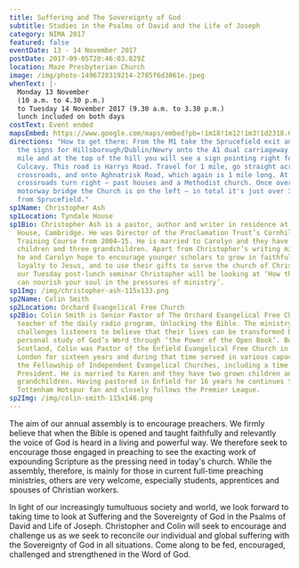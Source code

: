 ```yaml
---
title: Suffering and The Sovereignty of God
subtitle: Studies in the Psalms of David and the Life of Joseph
category: NIMA 2017
featured: false
eventDate: 13 - 14 November 2017
postDate: 2017-09-05T20:46:03.829Z
location: Maze Presbyterian Church
image: /img/photo-1496728319214-2785f6d3061e.jpeg
whenText: |-
  Monday 13 November
  (10 a.m. to 4.30 p.m.)
  to Tuesday 14 November 2017 (9.30 a.m. to 3.30 p.m.)
  lunch included on both days
costText: Event ended
mapsEmbed: https://www.google.com/maps/embed?pb=!1m18!1m12!1m3!1d2318.0010047523247!2d-6.117361399999999!3d54.480564099999995!2m3!1f0!2f0!3f0!3m2!1i1024!2i768!4f13.1!3m3!1m2!1s0x486103191e37a8d1%3A0x2af07ebaec4c8898!2sMaze%20Presbyterian%20Church!5e0!3m2!1sen!2suk!4v1628795706431!5m2!1sen!2suk
directions: "How to get there: From the M1 take the Sprucefield exit and follow
  the signs for Hillsborough/Dublin/Newry onto the A1 dual carriageway. After 1
  mile and at the top of the hill you will see a sign pointing right for
  Culcavy. This road is Harrys Road. Travel for 1 mile, go straight across the
  crossroads, and onto Aghnatrisk Road, which again is 1 mile long. At this
  crossroads turn right – past houses and a Methodist church. Once over the
  motorway bridge the Church is on the left – in total it's just over 3 miles
  from Sprucefield."
sp1Name: Christopher Ash
sp1Location: Tyndale House
sp1Bio: Christopher Ash is a pastor, author and writer in residence at Tyndale
  House, Cambridge. He was Director of the Proclamation Trust’s Cornhill
  Training Course from 2004–15. He is married to Carolyn and they have four
  children and three grandchildren. Apart from Christopher’s writing ministry,
  he and Carolyn hope to encourage younger scholars to grow in faithful loving
  loyalty to Jesus, and to use their gifts to serve the church of Christ. For
  our Tuesday post-lunch seminar Christopher will be looking at ‘How the Psalms
  can nourish your soul in the pressures of ministry’.
sp1Img: /img/christopher-ash-115x133.png
sp2Name: Colin Smith
sp2Location: Orchard Evangelical Free Church
sp2Bio: Colin Smith is Senior Pastor of The Orchard Evangelical Free Church and
  teacher of the daily radio program, Unlocking the Bible. The ministry
  challenges listeners to believe that their lives can be transformed by
  personal study of God’s Word through ‘the Power of the Open Book’. Born in
  Scotland, Colin was Pastor of the Enfield Evangelical Free Church in North
  London for sixteen years and during that time served in various capacities in
  the Fellowship of Independent Evangelical Churches, including a time as their
  President. He is married to Karen and they have two grown children and two
  grandchildren. Having pastored in Enfield for 16 years he continues to be a
  Tottenham Hotspur fan and closely follows the Premier League.
sp2Img: /img/colin-smith-115x146.png
---
```


The aim of our annual assembly is to encourage preachers. We firmly believe that when the Bible is opened and taught faithfully and relevantly the voice of God is heard in a living and powerful way. We therefore seek to encourage those engaged in preaching to see the exacting work of expounding Scripture as the pressing need in today's church. While the assembly, therefore, is mainly for those in current full-time preaching ministries, others are very welcome, especially students, apprentices and spouses of Christian workers.

In light of our increasingly tumultuous society and world, we look forward to taking time to look at Suffering and the Sovereignty of God in the Psalms of David and Life of Joseph. Christopher and Colin will seek to encourage and challenge us as we seek to reconcile our individual and global suffering with the Sovereignty of God in all situations. Come along to be fed, encouraged, challenged and strengthened in the Word of God.
